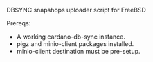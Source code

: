DBSYNC snapshops uploader script for FreeBSD

Prereqs:
- A working cardano-db-sync instance.
- pigz and minio-client packages installed.
- minio-client destination must be pre-setup.
